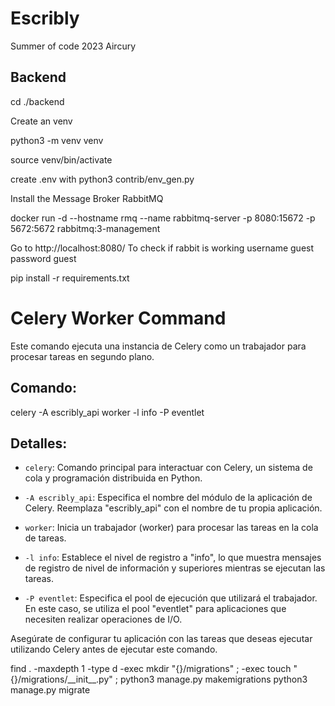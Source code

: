 # Escribly

Summer of code 2023 Aircury

## Backend

cd ./backend

Create an venv

python3 -m venv venv

source venv/bin/activate

create .env with
python3 contrib/env_gen.py

Install the Message Broker RabbitMQ

docker run -d --hostname rmq --name rabbitmq-server -p 8080:15672 -p 5672:5672 rabbitmq:3-management

Go to http://localhost:8080/ To check if rabbit is working
username guest
password guest

pip install -r requirements.txt

# Celery Worker Command

Este comando ejecuta una instancia de Celery como un trabajador para procesar tareas en segundo plano.

## Comando:

celery -A escribly_api worker -l info -P eventlet

## Detalles:

-   `celery`: Comando principal para interactuar con Celery, un sistema de cola y programación distribuida en Python.

-   `-A escribly_api`: Especifica el nombre del módulo de la aplicación de Celery. Reemplaza "escribly_api" con el nombre de tu propia aplicación.

-   `worker`: Inicia un trabajador (worker) para procesar las tareas en la cola de tareas.

-   `-l info`: Establece el nivel de registro a "info", lo que muestra mensajes de registro de nivel de información y superiores mientras se ejecutan las tareas.

-   `-P eventlet`: Especifica el pool de ejecución que utilizará el trabajador. En este caso, se utiliza el pool "eventlet" para aplicaciones que necesiten realizar operaciones de I/O.

Asegúrate de configurar tu aplicación con las tareas que deseas ejecutar utilizando Celery antes de ejecutar este comando.

find . -maxdepth 1 -type d -exec mkdir "{}/migrations" \; -exec touch "{}/migrations/\_\_init\_\_.py" \;
python3 manage.py makemigrations
python3 manage.py migrate
